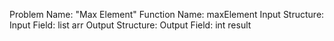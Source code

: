 Problem Name: "Max Element" 
Function Name: maxElement
Input Structure: 
Input Field: list<int> arr
Output Structure: 
Output Field: int result